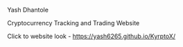 Yash Dhantole


Cryptocurrency Tracking and Trading Website 


Click to website look - https://yash6265.github.io/KyrptoX/
